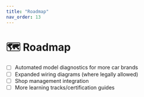 ```yaml
---
title: "Roadmap"
nav_order: 13
---
```


# 🗺️ Roadmap

- [ ] Automated model diagnostics for more car brands
- [ ] Expanded wiring diagrams (where legally allowed)
- [ ] Shop management integration
- [ ] More learning tracks/certification guides